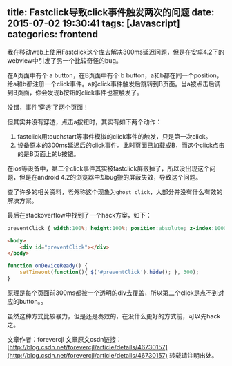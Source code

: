 title: Fastclick导致click事件触发两次的问题
date: 2015-07-02 19:30:41
tags: [Javascript]
categories: frontend
---

我在移动web上使用Fastclick这个库去解决300ms延迟问题，但是在安卓4.2下的webview中引发了另一个比较奇怪的bug。

在A页面中有个 a button，在B页面中有个 b button，a和b都在同一个position，给a和b都注册一个click事件。a的click事件触发后跳转到B页面。当a被点击后调到B页面，你会发现b按钮的click事件也被触发了。

没错，事件‘穿透’了两个页面！

<!--more-->

但其实并没有穿透，点击a按钮时，其实有如下两个动作：

 1. fastclick用touchstart等事件模拟的click事件的触发，只是第一次click。
 2. 设备原本的300ms延迟后的click事件。此时页面已加载成B，而这个click点击的是B页面上的b按钮。
 
在ios等设备中，第二个click事件其实被fastclick屏蔽掉了，所以没出现这个问题，但是在android 4.2的浏览器中却bug搬的屏蔽失效，导致这个问题。

查了许多的相关资料，老外称这个现象为`ghost click`，大部分并没有什么有效的解决方案。

最后在stackoverflow中找到了一个hack方案，如下：

```css
preventClick { width:100%; height:100%; position:absolute; z-index:1000; top:0; left:0; }
```

```html
<body>
    <div id="preventClick"></div>
</body>
```

```js
function onDeviceReady() {
    setTimeout(function(){ $('#preventClick').hide(); }, 300);
}
```

原理是每个页面前300ms都被一个透明的div去覆盖，所以第二个click是点不到对应的button。。

虽然这种方式比较暴力，但是还是奏效的，在没什么更好的方式前，可以先hack之。

文章作者：forevercjl
文章原文csdn链接：[http://blog.csdn.net/forevercjl/article/details/46730157](http://blog.csdn.net/forevercjl/article/details/46730157)
转载请注明出处。

